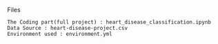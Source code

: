 Files

	The Coding part(full project) : heart_disease_classification.ipynb
	Data Source : heart-disease-project.csv
	Environment used : environment.yml
